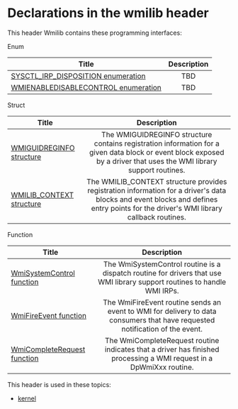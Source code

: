 # Declarations in the wmilib header
This header Wmilib contains these programming interfaces:

Enum

| Title        | Description    |
| ------------- |:-------------:|
| [SYSCTL_IRP_DISPOSITION enumeration](ne-wmilib--sysctl-irp-disposition.md) | TBD |
| [WMIENABLEDISABLECONTROL enumeration](ne-wmilib--wmienabledisablecontrol.md) | TBD |
Struct

| Title        | Description    |
| ------------- |:-------------:|
| [WMIGUIDREGINFO structure](ns-wmilib--wmiguidreginfo.md) | The WMIGUIDREGINFO structure contains registration information for a given data block or event block exposed by a driver that uses the WMI library support routines. |
| [WMILIB_CONTEXT structure](ns-wmilib--wmilib-context.md) | The WMILIB_CONTEXT structure provides registration information for a driver's data blocks and event blocks and defines entry points for the driver's WMI library callback routines. |
Function

| Title        | Description    |
| ------------- |:-------------:|
| [WmiSystemControl function](nf-wmilib-wmisystemcontrol.md) | The WmiSystemControl routine is a dispatch routine for drivers that use WMI library support routines to handle WMI IRPs. |
| [WmiFireEvent function](nf-wmilib-wmifireevent.md) | The WmiFireEvent routine sends an event to WMI for delivery to data consumers that have requested notification of the event. |
| [WmiCompleteRequest function](nf-wmilib-wmicompleterequest.md) | The WmiCompleteRequest routine indicates that a driver has finished processing a WMI request in a DpWmiXxx routine. |

This header is used in these topics:

- [kernel](..content/_kernel)

